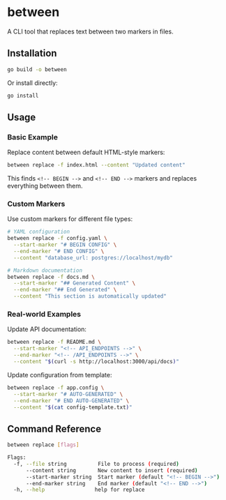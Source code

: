 # between

A CLI tool that replaces text between two markers in files.

## Installation

```bash
go build -o between
```

Or install directly:

```bash
go install
```

## Usage

### Basic Example

Replace content between default HTML-style markers:

```bash
between replace -f index.html --content "Updated content"
```

This finds `<!-- BEGIN -->` and `<!-- END -->` markers and replaces everything between them.

### Custom Markers

Use custom markers for different file types:

```bash
# YAML configuration
between replace -f config.yaml \
  --start-marker "# BEGIN CONFIG" \
  --end-marker "# END CONFIG" \
  --content "database_url: postgres://localhost/mydb"

# Markdown documentation
between replace -f docs.md \
  --start-marker "## Generated Content" \
  --end-marker "## End Generated" \
  --content "This section is automatically updated"
```

### Real-world Examples

Update API documentation:

```bash
between replace -f README.md \
  --start-marker "<!-- API_ENDPOINTS -->" \
  --end-marker "<!-- /API_ENDPOINTS -->" \
  --content "$(curl -s http://localhost:3000/api/docs)"
```

Update configuration from template:

```bash
between replace -f app.config \
  --start-marker "# AUTO-GENERATED" \
  --end-marker "# END AUTO-GENERATED" \
  --content "$(cat config-template.txt)"
```

## Command Reference

```sh
between replace [flags]

Flags:
  -f, --file string          File to process (required)
      --content string       New content to insert (required)
      --start-marker string  Start marker (default "<!-- BEGIN -->")
      --end-marker string    End marker (default "<!-- END -->")
  -h, --help                help for replace
```
